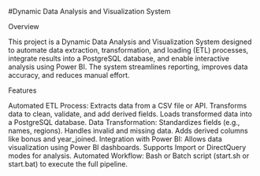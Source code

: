 #Dynamic Data Analysis and Visualization System

Overview

This project is a Dynamic Data Analysis and Visualization System designed to automate data extraction, transformation, and loading (ETL) processes, integrate results into a PostgreSQL database, and enable interactive analysis using Power BI. The system streamlines reporting, improves data accuracy, and reduces manual effort.

Features

Automated ETL Process:
Extracts data from a CSV file or API.
Transforms data to clean, validate, and add derived fields.
Loads transformed data into a PostgreSQL database.
Data Transformation:
Standardizes fields (e.g., names, regions).
Handles invalid and missing data.
Adds derived columns like bonus and year_joined.
Integration with Power BI:
Allows data visualization using Power BI dashboards.
Supports Import or DirectQuery modes for analysis.
Automated Workflow:
Bash or Batch script (start.sh or start.bat) to execute the full pipeline.
